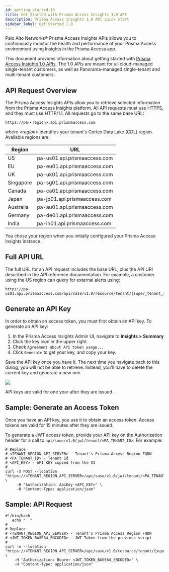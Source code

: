 ```yaml
---
id: getting_started-10
title: Get Started with Prisma Access Insights 1.0 API
description: Prisma Access Insights 1.0 API quick start
sidebar_label: Get Started 1.0
---
```


Palo Alto Networks® Prisma Access Insights APIs allows you to continuously monitor the health and
performance of your Prisma Access environment using Insights in the Prisma Access app.

This document provides information about getting started with [Prisma Access Insights 1.0 APIs](/access/api/insights/1.0). 
The 1.0 APIs are meant for all cloud-managed single-tenant customers, as well as Panorama-managed
single-tenant and multi-tenant customers.

## API Request Overview

The Prisma Access Insights APIs allow you to retrieve selected information from the Prisma Access
Insights platform. All API requests must use HTTPS, and they must use HTTP/1.1. All requests go to
the same base URL:

`https://pa-<region>.api.prismaaccess.com`

where _&lt;region&gt;_ identifies your tenant's Cortex Data Lake (CDL) region. Available
regions are:

| Region    | URL                          |
| --------- | ---------------------------- |
| US        | pa-us01.api.prismaaccess.com |
| EU        | pa-eu01.api.prismaaccess.com |
| UK        | pa-uk01.api.prismaaccess.com |
| Singapore | pa-sg01.api.prismaaccess.com |
| Canada    | pa-ca01.api.prismaaccess.com |
| Japan     | pa-jp01.api.prismaaccess.com |
| Australia | pa-au01.api.prismaaccess.com |
| Germany   | pa-de01.api.prismaaccess.com |
| India     | pa-in01.api.prismaaccess.com |

You chose your region when you initially configured your Prisma Access Insights
instance.

## Full API URL

The full URL for an API request includes the base URL, plus the API URI described in the API
reference documentation. For example, a customer using the US region
can query for external alerts using:

    https://pa-us01.api.prismaaccess.com/api/sase/v1.0/resource/tenant/{super_tenant_id}/query/prisma_sase_external_alerts_current

## Generate an API Key

In order to obtain an access token, you must first obtain an API key. To generate an API key:

1. In the Prisma Access Insights Admin UI, navigate to **Insights &gt; Summary**
1. Click the key icon in the upper right.
1. Check `Agreement about API token usage...`
1. Click `Generate` to get your key, and copy your key.

Save the API key once you have it. The next time you navigate back to this dialog, you will not be
able to retrieve. Instead, you'll have to delete the current key and generate a new one.

![](/sase/img/pai10_key_screenshot.png)

API keys are valid for one year after they are issued.

## Sample: Generate an Access Token

Once you have an API key, you use it to obtain an access token. Access tokens are valid for 15
minutes after they are issued.

To generate a JWT access token, provide your API key on the Authorization
header for a call to `api/sase/v1.0/jwt/tenant/<PA_TENANT_ID>`. For example:

    # Replace
    # <TENANT_REGION_API_SERVER> - Tenant's Prisma Access Region FQDN
    # <PA_TENANT_ID> - Tenant Id
    # <API_KEY> - API KEY copied from the UI
    #
    curl -X POST --location "https://<TENANT_REGION_API_SERVER>/api/sase/v1.0/jwt/tenant/<PA_TENANT_ID>" \
         -H "Authorization: ApiKey <API_KEY>" \
         -H "Content-Type: application/json"

## Sample: API Request

    #!/bin/bash
       echo "  "
    #
    # Replace
    # <TENANT_REGION_API_SERVER> - Tenant's Prisma Access Region FQDN
    # <JWT_TOKEN_BASE64_ENCODED> - JWT Token from the previous script
    #
    curl -o --location "https://<TENANT_REGION_API_SERVER>/api/sase/v1.0/resource/tenant/{super_tenant_id}/query/prisma_sase_external_alerts_current" \
        -H "Authorization: Bearer <JWT_TOKEN_BASE64_ENCODED>" \
        -H "Content-Type: application/json"
